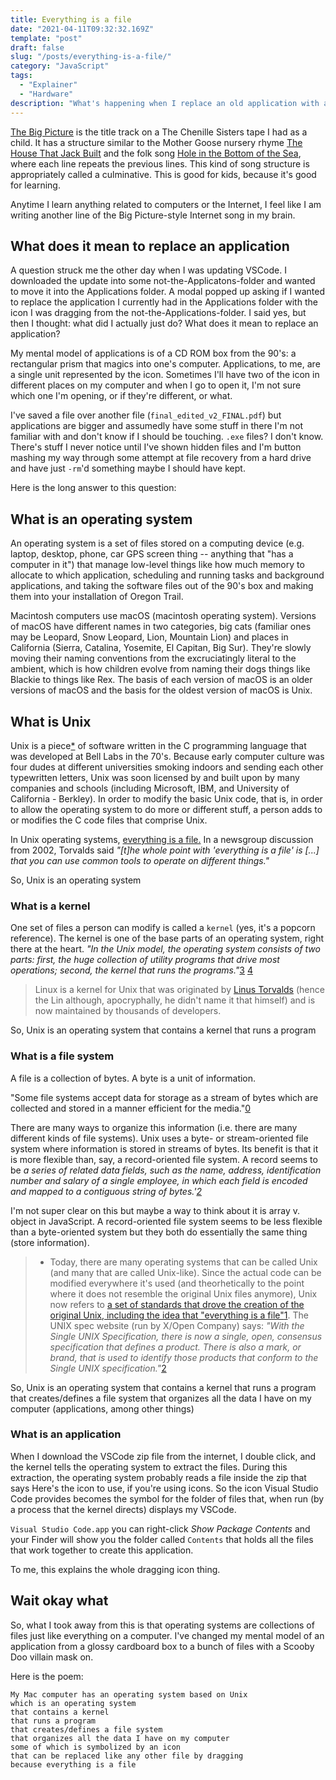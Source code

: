 ```yaml
---
title: Everything is a file
date: "2021-04-11T09:32:32.169Z"
template: "post"
draft: false
slug: "/posts/everything-is-a-file/"
category: "JavaScript"
tags:
  - "Explainer"
  - "Hardware"
description: "What's happening when I replace an old application with a new one?"
---
```

[The Big Picture](https://www.youtube.com/watch?v=H6s4gAiaBxk) is the title track on a The Chenille Sisters tape I had as a child. It has a structure similar to the Mother Goose nursery rhyme [The House That Jack Built](https://www.poetrynook.com/poem/house-jack-built) and the folk song [Hole in the Bottom of the Sea](https://www.youtube.com/watch?v=Z6vAOxgSxes), where each line repeats the previous lines. This kind of song structure is appropriately called a culminative. This is good for kids, because it's good for learning.

Anytime I learn anything related to computers or the Internet, I feel like I am writing another line of the Big Picture-style Internet song in my brain.

## What does it mean to replace an application
A question struck me the other day when I was updating VSCode. I downloaded the update into some not-the-Applicatons-folder and wanted to move it into the Applications folder. A modal popped up asking if I wanted to replace the application I currently had in the Applications folder with the icon I was dragging from the not-the-Applications-folder. I said yes, but then I thought: what did I actually just do? What does it mean to replace an application?

My mental model of applications is of a CD ROM box from the 90's: a rectangular prism that magics into one's computer. Applications, to me, are a single unit represented by the icon. Sometimes I'll have two of the icon in different places on my computer and when I go to open it, I'm not sure which one I'm opening, or if they're different, or what.

I've saved a file over another file (`final_edited_v2_FINAL.pdf`) but applications are bigger and assumedly have some stuff in there I'm not familiar with and don't know if I should be touching. `.exe` files? I don't know. There's stuff I never notice until I've shown hidden files and I'm button mashing my way through some attempt at file recovery from a hard drive and have just `-rm`'d something maybe I should have kept.

Here is the long answer to this question:

## What is an operating system
An operating system is a set of files stored on a computing device (e.g. laptop, desktop, phone, car GPS screen thing -- anything that "has a computer in it") that manage low-level things like how much memory to allocate to which application, scheduling and running tasks and background applications, and taking the software files out of the 90's box and making them into your installation of Oregon Trail.

Macintosh computers use macOS (macintosh operating system). Versions of macOS have different names in two categories, big cats (familiar ones may be Leopard, Snow Leopard, Lion, Mountain Lion) and places in California (Sierra, Catalina, Yosemite, El Capitan, Big Sur). They're slowly moving their naming conventions from the excruciatingly literal to the ambient, which is how children evolve from naming their dogs things like Blackie to things like Rex. The basis of each version of macOS is an older versions of macOS and the basis for the oldest version of macOS is Unix. 

## What is Unix
Unix is a piece[*]() of software written in the C programming language that was developed at Bell Labs in the 70's. Because early computer culture was four dudes at different universities smoking indoors and sending each other typewritten letters, Unix was soon licensed by and built upon by many companies and schools (including Microsoft, IBM, and University of California - Berkley). In order to modify the basic Unix code, that is, in order to allow the operating system to do more or different stuff, a person adds to or modifies the C code files that comprise Unix. 

In Unix operating systems, [everything is a file.](https://yarchive.net/comp/linux/everything_is_file.html) In a newsgroup discussion from 2002, Torvalds said _"\[t\]he whole point with 'everything is a file' is \[...\] that you can use common tools to operate on different things."_ 

So, Unix is an operating system

### What is a kernel
One set of files a person can modify is called a `kernel` (yes, it's a popcorn reference). The kernel is one of the base parts of an operating system, right there at the heart. _"In the Unix model, the operating system consists of two parts: first, the huge collection of utility programs that drive most operations; second, the kernel that runs the programs."_[3](https://en.wikipedia.org/wiki/Kernel_(operating_system)#Unix) [4](https://web.archive.org/web/20161004051725/http://www.unix.org/what_is_unix/single_unix_specification.html)

> Linux is a kernel for Unix that was originated by [Linus Torvalds](https://en.wikipedia.org/wiki/Linus_Torvalds) (hence the Lin although, apocryphally, he didn't name it that himself) and is now maintained by thousands of developers.

So, Unix is an operating system
that contains a kernel 
that runs a program 

### What is a file system
A file is a collection of bytes. A byte is a unit of information. 

"Some file systems accept data for storage as a stream of bytes which are collected and stored in a manner efficient for the media."[0](https://en.wikipedia.org/wiki/File_system#Types_of_file_systems)

There are many ways to organize this information (i.e. there are many different kinds of file systems). Unix uses a byte- or stream-oriented file system where information is stored in streams of bytes. Its benefit is that it is more flexible than, say, a record-oriented file system. A record seems to be _a series of related data fields, such as the name, address, identification number and salary of a single employee, in which each field is encoded and mapped to a contiguous string of bytes.'[2](https://en.wikipedia.org/wiki/Distributed_Data_Management_Architecture#Record-oriented_files)_ 

I'm not super clear on this but maybe a way to think about it is array v. object in JavaScript. A record-oriented file system seems to be less flexible than a byte-oriented system but they both do essentially the same thing (store information).

> * Today, there are many operating systems that can be called Unix (and many that are called Unix-like). Since the actual code can be modified everywhere it's used (and theorhetically to the point where it does not resemble the original Unix files anymore), Unix now refers to [a set of standards that drove the creation of the original Unix, including the idea that "everything is a file"](https://en.wikipedia.org/wiki/Unix_architecture#Features)[1](https://unix.org/version4/overview.html). The UNIX spec website (run by X/Open Company) says: _"With the Single UNIX Specification, there is now a single, open, consensus specification that defines a product. There is also a mark, or brand, that is used to identify those products that conform to the Single UNIX specification."_[2](https://unix.org/what_is_unix/single_unix_specification.html#history)

So, Unix is an operating system
that contains a kernel 
that runs a program 
that creates/defines a file system 
that organizes all the data I have on my computer (applications, among other things)

### What is an application
 When I download the VSCode zip file from the internet, I double click, and the kernel tells the operating system to extract the files. During this extraction, the operating system probably reads a file inside the zip that says Here's the icon to use, if you're using icons. So the icon Visual Studio Code provides becomes the symbol for the folder of files that, when run (by a process that the kernel directs) displays my VSCode. 
 
 `Visual Studio Code.app` you can right-click _Show Package Contents_ and your Finder will show you the folder called `Contents` that holds all the files that work together to create this application. 

To me, this explains the whole dragging icon thing. 

## Wait okay what

So, what I took away from this is that operating systems are collections of files just like everything on a computer. I've changed my mental model of an application from a glossy cardboard box to a bunch of files with a Scooby Doo villain mask on.

Here is the poem:

```
My Mac computer has an operating system based on Unix
which is an operating system
that contains a kernel 
that runs a program 
that creates/defines a file system 
that organizes all the data I have on my computer 
some of which is symbolized by an icon
that can be replaced like any other file by dragging
because everything is a file
```

